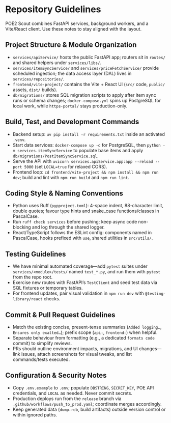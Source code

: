 # Repository Guidelines

POE2 Scout combines FastAPI services, background workers, and a Vite/React client. Use these notes to stay aligned with the layout.

## Project Structure & Module Organization
- `services/apiService/` hosts the public FastAPI app; routers sit in `routes/` and shared helpers under `services/libs/`.
- `services/itemSyncService/` and `services/priceFetchService/` provide scheduled ingestion; the data access layer (DAL) lives in `services/repositories/`.
- `frontend/vite-project/` contains the Vite + React UI (`src/` code, `public/` assets, `dist/` builds).
- `db/migrations/` stores SQL migration scripts to apply after item sync runs or schema changes; `docker-compose.yml` spins up PostgreSQL for local work, while `https-portal/` stays production-only.

## Build, Test, and Development Commands
- Backend setup: `uv pip install -r requirements.txt` inside an activated `.venv`.
- Start data services: `docker-compose up -d` for PostgreSQL, then `python -m services.itemSyncService` to populate base items and apply `db/migrations/PostItemSyncService.sql`.
- Serve the API with `uvicorn services.apiService.app:app --reload --port 5000` (set `LOCAL=true` for relaxed CORS).
- Frontend loop: `cd frontend/vite-project && npm install && npm run dev`; build and lint with `npm run build` and `npm run lint`.

## Coding Style & Naming Conventions
- Python uses Ruff (`pypproject.toml`): 4-space indent, 88-character limit, double quotes; favour type hints and snake_case functions/classes in PascalCase.
- Run `ruff check services` before pushing; keep async code non-blocking and log through the shared logger.
- React/TypeScript follows the ESLint config: components named in PascalCase, hooks prefixed with `use`, shared utilities in `src/utils/`.

## Testing Guidelines
- We have minimal automated coverage—add `pytest` suites under `services/<module>/tests/` named `test_*.py`, and run them with `pytest` from the repo root.
- Exercise new routes with FastAPI’s `TestClient` and seed test data via SQL fixtures or temporary tables.
- For frontend updates, pair visual validation in `npm run dev` with `@testing-library/react` checks.

## Commit & Pull Request Guidelines
- Match the existing concise, present-tense summaries (`Added logging…`, `Ensures only exalted…`); prefix scope (`api:`, `frontend:`) when helpful.
- Separate behaviour from formatting (e.g., a dedicated `formats code` commit) to simplify reviews.
- PRs should outline environment impacts, migrations, and UI changes—link issues, attach screenshots for visual tweaks, and list commands/tests executed.

## Configuration & Security Notes
- Copy `.env.example` to `.env`; populate `DBSTRING`, `SECRET_KEY`, POE API credentials, and `LOCAL` as needed. Never commit secrets.
- Production deploys run from the `release` branch via `.github/workflows/push_to_prod.yaml`; coordinate merges accordingly.
- Keep generated data (`dump.rdb`, build artifacts) outside version control or within ignored paths.
